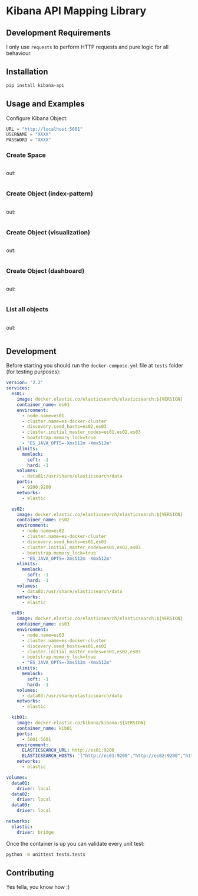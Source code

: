 # Kibana API Mapping Library

## Development Requirements
I only use `requests` to perform HTTP requests and pure logic for 
all behaviour.
## Installation

```bash
pip install kibana-api
```
## Usage and Examples

Configure Kibana Object:
```python
URL = "http://localhost:5601"
USERNAME = "XXXX"
PASSWORD = "XXXX"

```

### Create Space
```python
```
out:
```bash
```

### Create Object (index-pattern)

```python
```
out:
```bash
```
### Create Object (visualization)
```python
```
out:
```bash
```
### Create Object (dashboard)
```python
```
out:
```bash
```
### List all objects
```python
```
out:
```bash
```
## Development

Before starting you should run the `docker-compose.yml` file at `tests` folder (for 
testing purposes):

```yaml
version: '2.2'
services:
  es01:
    image: docker.elastic.co/elasticsearch/elasticsearch:${VERSION}
    container_name: es01
    environment:
      - node.name=es01
      - cluster.name=es-docker-cluster
      - discovery.seed_hosts=es02,es03
      - cluster.initial_master_nodes=es01,es02,es03
      - bootstrap.memory_lock=true
      - "ES_JAVA_OPTS=-Xms512m -Xmx512m"
    ulimits:
      memlock:
        soft: -1
        hard: -1
    volumes:
      - data01:/usr/share/elasticsearch/data
    ports:
      - 9200:9200
    networks:
      - elastic

  es02:
    image: docker.elastic.co/elasticsearch/elasticsearch:${VERSION}
    container_name: es02
    environment:
      - node.name=es02
      - cluster.name=es-docker-cluster
      - discovery.seed_hosts=es01,es03
      - cluster.initial_master_nodes=es01,es02,es03
      - bootstrap.memory_lock=true
      - "ES_JAVA_OPTS=-Xms512m -Xmx512m"
    ulimits:
      memlock:
        soft: -1
        hard: -1
    volumes:
      - data02:/usr/share/elasticsearch/data
    networks:
      - elastic

  es03:
    image: docker.elastic.co/elasticsearch/elasticsearch:${VERSION}
    container_name: es03
    environment:
      - node.name=es03
      - cluster.name=es-docker-cluster
      - discovery.seed_hosts=es01,es02
      - cluster.initial_master_nodes=es01,es02,es03
      - bootstrap.memory_lock=true
      - "ES_JAVA_OPTS=-Xms512m -Xmx512m"
    ulimits:
      memlock:
        soft: -1
        hard: -1
    volumes:
      - data03:/usr/share/elasticsearch/data
    networks:
      - elastic

  kib01:
    image: docker.elastic.co/kibana/kibana:${VERSION}
    container_name: kib01
    ports:
      - 5601:5601
    environment:
      ELASTICSEARCH_URL: http://es01:9200
      ELASTICSEARCH_HOSTS: '["http://es01:9200","http://es02:9200","http://es03:9200"]'
    networks:
      - elastic

volumes:
  data01:
    driver: local
  data02:
    driver: local
  data03:
    driver: local

networks:
  elastic:
    driver: bridge
```

Once the container is up you can validate every unit test:

```bash
python -m unittest tests.tests 
```

## Contributing
Yes fella, you know how ;)